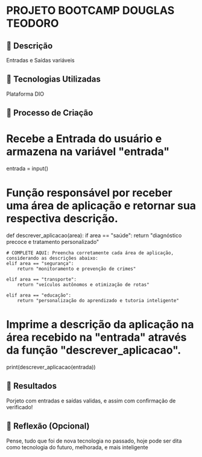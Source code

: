 # PROJETO BOOTCAMP DOUGLAS TEODORO

## 📒 Descrição
Entradas e Saídas variáveis 

## 🤖 Tecnologias Utilizadas
Plataforma DIO

## 🧐 Processo de Criação
# Recebe a Entrada do usuário e armazena na variável "entrada"
entrada = input()

# Função responsável por receber uma área de aplicação e retornar sua respectiva descrição.
def descrever_aplicacao(area):
    if area == "saúde":
        return "diagnóstico precoce e tratamento personalizado"
        
    # COMPLETE AQUI: Preencha corretamente cada área de aplicação, considerando as descrições abaixo:        
    elif area == "segurança":
        return "monitoramento e prevenção de crimes"
        
    elif area == "transporte":
        return "veículos autônomos e otimização de rotas"
                            
    elif area == "educação":
        return "personalização do aprendizado e tutoria inteligente"
        
# Imprime a descrição da aplicação na área recebido na "entrada" através da função "descrever_aplicacao". 
print(descrever_aplicacao(entrada))

## 🚀 Resultados
Porjeto com entradas e saídas validas, e assim com confirmação de verificado!

## 💭 Reflexão (Opcional)
Pense, tudo que foi de nova tecnologia no passado, hoje pode ser dita como tecnologia do futuro, melhorada, e mais inteligente
